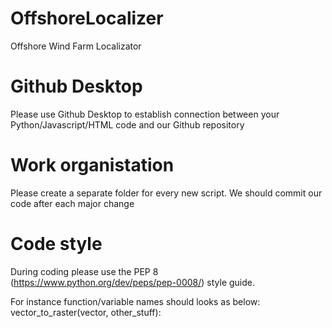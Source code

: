 # OffshoreLocalizer

Offshore Wind Farm Localizator

# Github Desktop

Please use Github Desktop to establish connection between your Python/Javascript/HTML code and our Github repository

# Work organistation

Please create a separate folder for every new script. We should commit our code after each major change

# Code style

During coding please use the PEP 8 (https://www.python.org/dev/peps/pep-0008/) style guide.

For instance function/variable names should looks as below:
  vector_to_raster(vector, other_stuff):



